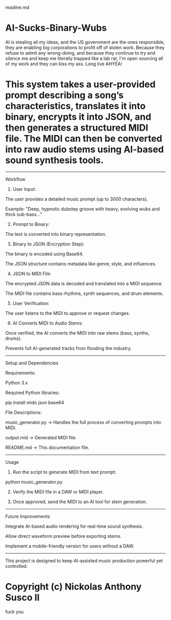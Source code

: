 readme.md
# AI-Sucks-Binary-Wubs
AI is stealing all my ideas, and the US government are the ones responsible, they are enabling big corporations to profit off of stolen work.
Because they refuse to admit any wrong-doing, and because they continue to try and silence me and keep me literally trapped like a lab rat, I'm open sourcing all of my work and they can kiss my ass. Long live AHYEA!


# This system takes a user-provided prompt describing a song’s characteristics, translates it into binary, encrypts it into JSON, and then generates a structured MIDI file. The MIDI can then be converted into raw audio stems using AI-based sound synthesis tools.


---

Workflow

1. User Input:

The user provides a detailed music prompt (up to 3000 characters).

Example: "Deep, hypnotic dubstep groove with heavy, evolving wubs and thick sub-bass..."



2. Prompt to Binary:

The text is converted into binary representation.



3. Binary to JSON (Encryption Step):

The binary is encoded using Base64.

The JSON structure contains metadata like genre, style, and influences.



4. JSON to MIDI File:

The encrypted JSON data is decoded and translated into a MIDI sequence.

The MIDI file contains bass rhythms, synth sequences, and drum elements.



5. User Verification:

The user listens to the MIDI to approve or request changes.



6. AI Converts MIDI to Audio Stems:

Once verified, the AI converts the MIDI into raw stems (bass, synths, drums).

Prevents full AI-generated tracks from flooding the industry.





---

Setup and Dependencies

Requirements:

Python 3.x

Required Python libraries:

pip install mido json base64


File Descriptions:

music_generator.py → Handles the full process of converting prompts into MIDI.

output.mid → Generated MIDI file.

README.md → This documentation file.



---

Usage

1. Run the script to generate MIDI from text prompt:

python music_generator.py


2. Verify the MIDI file in a DAW or MIDI player.


3. Once approved, send the MIDI to an AI tool for stem generation.




---

Future Improvements

Integrate AI-based audio rendering for real-time sound synthesis.

Allow direct waveform preview before exporting stems.

Implement a mobile-friendly version for users without a DAW.



---

This project is designed to keep AI-assisted music production powerful yet controlled.
# Copyright (c) Nickolas Anthony Susco II
fuck you

